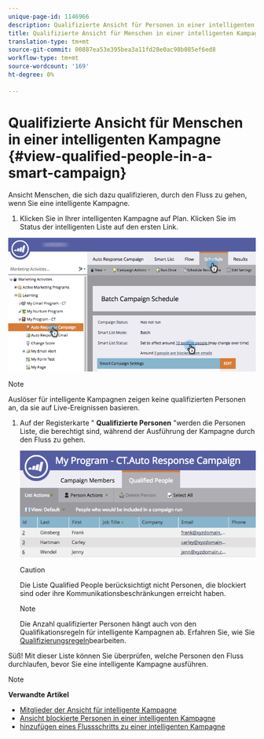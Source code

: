 ```yaml
---
unique-page-id: 1146966
description: Qualifizierte Ansicht für Personen in einer intelligenten Kampagne - Marketing Docs - Produktdokumentation
title: Qualifizierte Ansicht für Menschen in einer intelligenten Kampagne
translation-type: tm+mt
source-git-commit: 00887ea53e395bea3a11fd28e0ac98b085ef6ed8
workflow-type: tm+mt
source-wordcount: '169'
ht-degree: 0%

---
```



# Qualifizierte Ansicht für Menschen in einer intelligenten Kampagne {#view-qualified-people-in-a-smart-campaign}

Ansicht Menschen, die sich dazu qualifizieren, durch den Fluss zu gehen, wenn Sie eine intelligente Kampagne.

1. Klicken Sie in Ihrer intelligenten Kampagne auf Plan. Klicken Sie im Status der intelligenten Liste auf den ersten Link.

![](assets/qualifedpeople-hands.png)

>[!NOTE]
>
>Auslöser für intelligente Kampagnen zeigen keine qualifizierten Personen an, da sie auf Live-Ereignissen basieren.

1. Auf der Registerkarte &quot; **Qualifizierte Personen** &quot;werden die Personen Liste, die berechtigt sind, während der Ausführung der Kampagne durch den Fluss zu gehen.

   ![](assets/qualifiedpeople-tab.png)

   >[!CAUTION]
   >
   >Die Liste Qualified People berücksichtigt nicht Personen, die blockiert sind oder ihre Kommunikationsbeschränkungen erreicht haben.

   >[!NOTE]
   >
   >Die Anzahl qualifizierter Personen hängt auch von den Qualifikationsregeln für intelligente Kampagnen ab. Erfahren Sie, wie Sie [Qualifizierungsregeln](../../../../product-docs/core-marketo-concepts/smart-campaigns/using-smart-campaigns/edit-qualification-rules-in-a-smart-campaign.md)bearbeiten.

Süß! Mit dieser Liste können Sie überprüfen, welche Personen den Fluss durchlaufen, bevor Sie eine intelligente Kampagne ausführen.

>[!NOTE]
>
>**Verwandte Artikel**
>
>* [Mitglieder der Ansicht für intelligente Kampagne](view-smart-campaign-members.md)
>* [Ansicht blockierte Personen in einer intelligenten Kampagne](view-blocked-people-in-a-smart-campaign.md)
>* [hinzufügen eines Flussschritts zu einer intelligenten Kampagne](../../../../product-docs/core-marketo-concepts/smart-campaigns/flow-actions/add-a-flow-step-to-a-smart-campaign.md)

>



